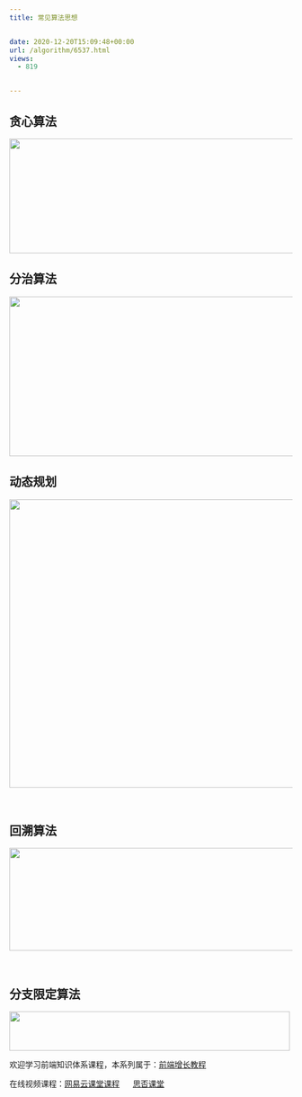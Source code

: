 ```yaml
---
title: 常见算法思想


date: 2020-12-20T15:09:48+00:00
url: /algorithm/6537.html
views:
  - 819


---
```

## 贪心算法

<p id="YKwDcBO">
  <img loading="lazy" width="582" height="204" class="alignnone size-full wp-image-6539 shadow" src="https://haomou.oss-cn-beijing.aliyuncs.com/upload/2020/12/img_5fdf68590db0e.png?x-oss-process=image/quality,q_10/resize,m_lfit,w_200" data-src="https://haomou.oss-cn-beijing.aliyuncs.com/upload/2020/12/img_5fdf68590db0e.png?x-oss-process=image/format,webp" alt="" srcset="https://haomou.oss-cn-beijing.aliyuncs.com/upload/2020/12/img_5fdf68590db0e.png?x-oss-process=image/format,webp 582w, https://haomou.oss-cn-beijing.aliyuncs.com/upload/2020/12/img_5fdf68590db0e.png?x-oss-process=image/quality,q_50/resize,m_fill,w_300,h_105/format,webp 300w" sizes="(max-width: 582px) 100vw, 582px" />
</p>

## 分治算法

<p id="UtXVPCE">
  <img loading="lazy" width="1007" height="284" class="alignnone size-full wp-image-6540 shadow" src="https://haomou.oss-cn-beijing.aliyuncs.com/upload/2020/12/img_5fdf688436883.png?x-oss-process=image/quality,q_10/resize,m_lfit,w_200" data-src="https://haomou.oss-cn-beijing.aliyuncs.com/upload/2020/12/img_5fdf688436883.png?x-oss-process=image/format,webp" alt="" srcset="https://haomou.oss-cn-beijing.aliyuncs.com/upload/2020/12/img_5fdf688436883.png?x-oss-process=image/format,webp 1007w, https://haomou.oss-cn-beijing.aliyuncs.com/upload/2020/12/img_5fdf688436883.png?x-oss-process=image/quality,q_50/resize,m_fill,w_300,h_85/format,webp 300w, https://haomou.oss-cn-beijing.aliyuncs.com/upload/2020/12/img_5fdf688436883.png?x-oss-process=image/quality,q_50/resize,m_fill,w_800,h_226/format,webp 800w, https://haomou.oss-cn-beijing.aliyuncs.com/upload/2020/12/img_5fdf688436883.png?x-oss-process=image/quality,q_50/resize,m_fill,w_768,h_217/format,webp 768w" sizes="(max-width: 1007px) 100vw, 1007px" />
</p>

## 动态规划

<p id="lcbAaSw">
  <img loading="lazy" width="1053" height="513" class="alignnone size-full wp-image-6541 shadow" src="https://haomou.oss-cn-beijing.aliyuncs.com/upload/2020/12/img_5fdf68e22c2d6.png?x-oss-process=image/quality,q_10/resize,m_lfit,w_200" data-src="https://haomou.oss-cn-beijing.aliyuncs.com/upload/2020/12/img_5fdf68e22c2d6.png?x-oss-process=image/format,webp" alt="" srcset="https://haomou.oss-cn-beijing.aliyuncs.com/upload/2020/12/img_5fdf68e22c2d6.png?x-oss-process=image/format,webp 1053w, https://haomou.oss-cn-beijing.aliyuncs.com/upload/2020/12/img_5fdf68e22c2d6.png?x-oss-process=image/quality,q_50/resize,m_fill,w_300,h_146/format,webp 300w, https://haomou.oss-cn-beijing.aliyuncs.com/upload/2020/12/img_5fdf68e22c2d6.png?x-oss-process=image/quality,q_50/resize,m_fill,w_800,h_390/format,webp 800w, https://haomou.oss-cn-beijing.aliyuncs.com/upload/2020/12/img_5fdf68e22c2d6.png?x-oss-process=image/quality,q_50/resize,m_fill,w_768,h_374/format,webp 768w" sizes="(max-width: 1053px) 100vw, 1053px" />
</p>

&nbsp;

## 回溯算法

<p id="hzTilgC">
  <img loading="lazy" width="1058" height="183" class="alignnone size-full wp-image-6542 shadow" src="https://haomou.oss-cn-beijing.aliyuncs.com/upload/2020/12/img_5fdf690760590.png?x-oss-process=image/quality,q_10/resize,m_lfit,w_200" data-src="https://haomou.oss-cn-beijing.aliyuncs.com/upload/2020/12/img_5fdf690760590.png?x-oss-process=image/format,webp" alt="" srcset="https://haomou.oss-cn-beijing.aliyuncs.com/upload/2020/12/img_5fdf690760590.png?x-oss-process=image/format,webp 1058w, https://haomou.oss-cn-beijing.aliyuncs.com/upload/2020/12/img_5fdf690760590.png?x-oss-process=image/quality,q_50/resize,m_fill,w_300,h_52/format,webp 300w, https://haomou.oss-cn-beijing.aliyuncs.com/upload/2020/12/img_5fdf690760590.png?x-oss-process=image/quality,q_50/resize,m_fill,w_800,h_138/format,webp 800w, https://haomou.oss-cn-beijing.aliyuncs.com/upload/2020/12/img_5fdf690760590.png?x-oss-process=image/quality,q_50/resize,m_fill,w_768,h_133/format,webp 768w" sizes="(max-width: 1058px) 100vw, 1058px" />
</p>

&nbsp;

## 分支限定算法

<p id="iKZzCnL">
  <img loading="lazy" width="499" height="70" class="alignnone size-full wp-image-6543 shadow" src="https://haomou.oss-cn-beijing.aliyuncs.com/upload/2020/12/img_5fdf692a13946.png?x-oss-process=image/quality,q_10/resize,m_lfit,w_200" data-src="https://haomou.oss-cn-beijing.aliyuncs.com/upload/2020/12/img_5fdf692a13946.png?x-oss-process=image/format,webp" alt="" srcset="https://haomou.oss-cn-beijing.aliyuncs.com/upload/2020/12/img_5fdf692a13946.png?x-oss-process=image/format,webp 499w, https://haomou.oss-cn-beijing.aliyuncs.com/upload/2020/12/img_5fdf692a13946.png?x-oss-process=image/quality,q_50/resize,m_fill,w_300,h_42/format,webp 300w" sizes="(max-width: 499px) 100vw, 499px" />
</p>

欢迎学习前端知识体系课程，本系列属于：[前端增长教程][1]

在线视频课程：<a href="https://study.163.com/course/courseMain.htm?share=2&shareId=400000000351011&courseId=1209400904&_trace_c_p_k2_=d5106aa1758748cea6e733c4b1f29bbe" target="_blank" rel="noopener noreferrer">网易云课堂课程</a>      <a href="https://segmentfault.com/ls/1650000019681091" target="_blank" rel="noopener noreferrer">思否课堂</a>

 [1]: https://www.f2e123.com/fed-regain